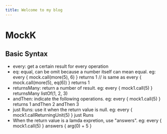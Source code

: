 ```yaml
---
title: Welcome to my blog
---
```

# MockK
## Basic Syntax
- every: get a certain result for every operation
- eq: equal, can be omit because a number itself can mean equal. eg: every { mock.call(more(5), 6) } returns 1
// is same as
every { mock.call(more(5), eq(6)) } returns 1
- returnsMany: return a number of result. eg: every { mock1.call(5) } returnsMany listOf(1, 2, 3)
- andThen: indicate the following operations. eg: every { mock1.call(5) } returns 1 andThen 2 andThen 3
- just Runs: use it when the return value is null. eg: every { mock1.callReturningUnit(5) } just Runs
- When the return value is a lamda expretion, use "answers". eg: every { mock1.call(5) } answers { arg<Int>(0) + 5 }
